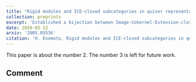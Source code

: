 ```yaml
---
title: "Rigid modules and ICE-closed subcategories in quiver representations"
collection: preprints
excerpt: 'Established a bijection between Image-Cokernel-Extension-closed (ICE-closed) subcats in mod kQ and rigid kQ-modules'
date: 2020-05-12
arxiv: '2005.05536'
citation: 'H. Enomoto, Rigid modules and ICE-closed subcategories in quiver representations, arXiv:2005.05536.'
---
```

This paper is about the number 2. The number 3 is left for future work.

## Comment
